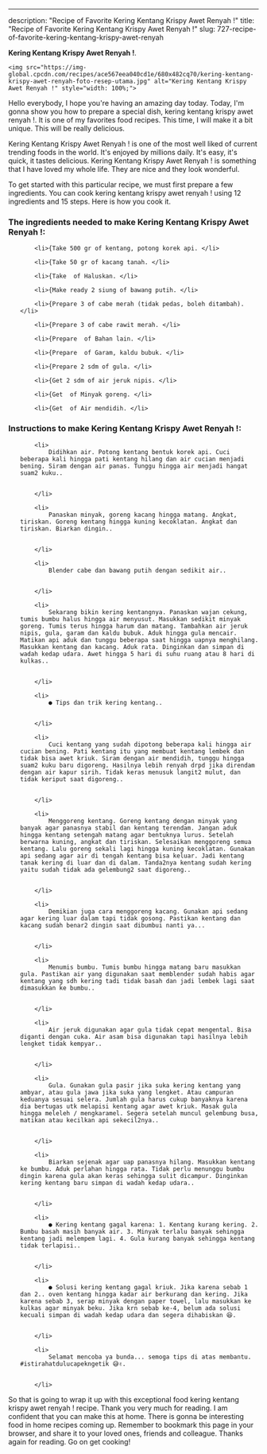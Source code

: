 ---
description: "Recipe of Favorite Kering Kentang Krispy Awet Renyah !"
title: "Recipe of Favorite Kering Kentang Krispy Awet Renyah !"
slug: 727-recipe-of-favorite-kering-kentang-krispy-awet-renyah

<p>
	<strong>Kering Kentang Krispy Awet Renyah !</strong>. 
	
</p>
<p>
	
	<img src="https://img-global.cpcdn.com/recipes/ace567eea040cd1e/680x482cq70/kering-kentang-krispy-awet-renyah-foto-resep-utama.jpg" alt="Kering Kentang Krispy Awet Renyah !" style="width: 100%;">
	
	
</p>
<p>
	Hello everybody, I hope you're having an amazing day today. Today, I'm gonna show you how to prepare a special dish, kering kentang krispy awet renyah !. It is one of my favorites food recipes. This time, I will make it a bit unique. This will be really delicious.
</p>
	
<p>
	Kering Kentang Krispy Awet Renyah ! is one of the most well liked of current trending foods in the world. It's enjoyed by millions daily. It's easy, it's quick, it tastes delicious. Kering Kentang Krispy Awet Renyah ! is something that I have loved my whole life. They are nice and they look wonderful.
</p>
<p>
	
</p>

<p>
To get started with this particular recipe, we must first prepare a few ingredients. You can cook kering kentang krispy awet renyah ! using 12 ingredients and 15 steps. Here is how you cook it.
</p>

<h3>The ingredients needed to make Kering Kentang Krispy Awet Renyah !:</h3>

<ol>
	
		<li>{Take 500 gr of kentang, potong korek api. </li>
	
		<li>{Take 50 gr of kacang tanah. </li>
	
		<li>{Take  of Haluskan. </li>
	
		<li>{Make ready 2 siung of bawang putih. </li>
	
		<li>{Prepare 3 of cabe merah (tidak pedas, boleh ditambah). </li>
	
		<li>{Prepare 3 of cabe rawit merah. </li>
	
		<li>{Prepare  of Bahan lain. </li>
	
		<li>{Prepare  of Garam, kaldu bubuk. </li>
	
		<li>{Prepare 2 sdm of gula. </li>
	
		<li>{Get 2 sdm of air jeruk nipis. </li>
	
		<li>{Get  of Minyak goreng. </li>
	
		<li>{Get  of Air mendidih. </li>
	
</ol>
<p>
	
</p>

<h3>Instructions to make Kering Kentang Krispy Awet Renyah !:</h3>

<ol>
	
		<li>
			Didihkan air. Potong kentang bentuk korek api. Cuci beberapa kali hingga pati kentang hilang dan air cucian menjadi bening. Siram dengan air panas. Tunggu hingga air menjadi hangat suam2 kuku..
			
			
		</li>
	
		<li>
			Panaskan minyak, goreng kacang hingga matang. Angkat, tiriskan. Goreng kentang hingga kuning kecoklatan. Angkat dan tiriskan. Biarkan dingin..
			
			
		</li>
	
		<li>
			Blender cabe dan bawang putih dengan sedikit air..
			
			
		</li>
	
		<li>
			Sekarang bikin kering kentangnya. Panaskan wajan cekung, tumis bumbu halus hingga air menyusut. Masukkan sedikit minyak goreng. Tumis terus hingga harum dan matang. Tambahkan air jeruk nipis, gula, garam dan kaldu bubuk. Aduk hingga gula mencair. Matikan api aduk dan tunggu beberapa saat hingga uapnya menghilang. Masukkan kentang dan kacang. Aduk rata. Dinginkan dan simpan di wadah kedap udara. Awet hingga 5 hari di suhu ruang atau 8 hari di kulkas..
			
			
		</li>
	
		<li>
			● Tips dan trik kering kentang..
			
			
		</li>
	
		<li>
			Cuci kentang yang sudah dipotong beberapa kali hingga air cucian bening. Pati kentang itu yang membuat kentang lembek dan tidak bisa awet kriuk. Siram dengan air mendidih, tunggu hingga suam2 kuku baru digoreng. Hasilnya lebih renyah drpd jika direndam dengan air kapur sirih. Tidak keras menusuk langit2 mulut, dan tidak keriput saat digoreng..
			
			
		</li>
	
		<li>
			Menggoreng kentang. Goreng kentang dengan minyak yang banyak agar panasnya stabil dan kentang terendam. Jangan aduk hingga kentang setengah matang agar bentuknya lurus. Setelah berwarna kuning, angkat dan tiriskan. Selesaikan menggoreng semua kentang. Lalu goreng sekali lagi hingga kuning kecoklatan. Gunakan api sedang agar air di tengah kentang bisa keluar. Jadi kentang tanak kering di luar dan di dalam. Tanda2nya kentang sudah kering yaitu sudah tidak ada gelembung2 saat digoreng..
			
			
		</li>
	
		<li>
			Demikian juga cara menggoreng kacang. Gunakan api sedang agar kering luar dalam tapi tidak gosong. Pastikan kentang dan kacang sudah benar2 dingin saat dibumbui nanti ya...
			
			
		</li>
	
		<li>
			Menumis bumbu. Tumis bumbu hingga matang baru masukkan gula. Pastikan air yang digunakan saat memblender sudah habis agar kentang yang sdh kering tadi tidak basah dan jadi lembek lagi saat dimasukkan ke bumbu..
			
			
		</li>
	
		<li>
			Air jeruk digunakan agar gula tidak cepat mengental. Bisa diganti dengan cuka. Air asam bisa digunakan tapi hasilnya lebih lengket tidak kempyar..
			
			
		</li>
	
		<li>
			Gula. Gunakan gula pasir jika suka kering kentang yang ambyar, atau gula jawa jika suka yang lengket. Atau campuran keduanya sesuai selera. Jumlah gula harus cukup banyaknya karena dia bertugas utk melapisi kentang agar awet kriuk. Masak gula hingga meleleh / mengkaramel. Segera setelah muncul gelembung busa, matikan atau kecilkan api sekecil2nya..
			
			
		</li>
	
		<li>
			Biarkan sejenak agar uap panasnya hilang. Masukkan kentang ke bumbu. Aduk perlahan hingga rata. Tidak perlu menunggu bumbu dingin karena gula akan keras sehingga sulit dicampur. Dinginkan kering kentang baru simpan di wadah kedap udara..
			
			
		</li>
	
		<li>
			● Kering kentang gagal karena: 1. Kentang kurang kering. 2. Bumbu basah masih banyak air. 3. Minyak terlalu banyak sehingga kentang jadi melempem lagi. 4. Gula kurang banyak sehingga kentang tidak terlapisi..
			
			
		</li>
	
		<li>
			● Solusi kering kentang gagal kriuk. Jika karena sebab 1 dan 2.. oven kentang hingga kadar air berkurang dan kering. Jika karena sebab 3, serap minyak dengan paper towel, lalu masukkan ke kulkas agar minyak beku. Jika krn sebab ke-4, belum ada solusi kecuali simpan di wadah kedap udara dan segera dihabiskan 😆.
			
			
		</li>
	
		<li>
			Selamat mencoba ya bunda... semoga tips di atas membantu. #istirahatdulucapekngetik 😅✌.
			
			
		</li>
	
</ol>

<p>
	
</p>

<p>
	So that is going to wrap it up with this exceptional food kering kentang krispy awet renyah ! recipe. Thank you very much for reading. I am confident that you can make this at home. There is gonna be interesting food in home recipes coming up. Remember to bookmark this page in your browser, and share it to your loved ones, friends and colleague. Thanks again for reading. Go on get cooking!
</p>
